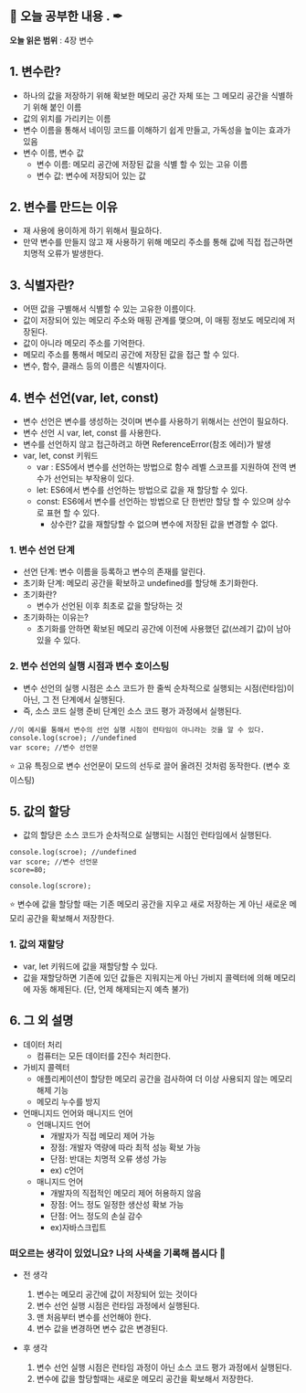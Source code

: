 ## 📕 오늘 공부한 내용 . ✒

**오늘 읽은 범위** : 4장 변수

## 1. 변수란?

- 하나의 값을 저장하기 위해 확보한 메모리 공간 자체 또는 그 메모리 공간을 식별하기 위해 붙인 이름
- 값의 위치를 가리키는 이름
- 변수 이름을 통해서 네이밍 코드를 이해하기 쉽게 만들고, 가독성을 높이는 효과가 있음
- 변수 이름, 변수 값
  - 변수 이름: 메모리 공간에 저장된 값을 식별 할 수 있는 고유 이름
  - 변수 값: 변수에 저장되어 있는 값

## 2. 변수를 만드는 이유

- 재 사용에 용이하게 하기 위해서 필요하다.
- 만약 변수를 만들지 않고 재 사용하기 위해 메모리 주소를 통해 값에 직접 접근하면 치명적 오류가 발생한다.

## 3. 식별자란?

- 어떤 값을 구별해서 식별할 수 있는 고유한 이름이다.
- 값이 저장되어 있는 메모리 주소와 매핑 관계를 맺으며, 이 매핑 정보도 메모리에 저장된다.
- 값이 아니라 메모리 주소를 기억한다.
- 메모리 주소를 통해서 메모리 공간에 저장된 값을 접근 할 수 있다.
- 변수, 함수, 클래스 등의 이름은 식별자이다.

## 4. 변수 선언(var, let, const)

- 변수 선언은 변수를 생성하는 것이며 변수를 사용하기 위해서는 선언이 필요하다.
- 변수 선언 시 var, let, const 를 사용한다.
- 변수를 선언하지 않고 접근하려고 하면 ReferenceError(참조 에러)가 발생
- var, let, const 키워드
  - var : ES5에서 변수를 선언하는 방법으로 함수 레벨 스코프를 지원하여 전역 변수가 선언되는 부작용이 있다.
  - let: ES6에서 변수를 선언하는 방법으로 값을 재 할당할 수 있다.
  - const: ES6에서 변수를 선언하는 방법으로 단 한번만 할당 할 수 있으며 상수로 표현 할 수 있다.
    - 상수란? 값을 재할당할 수 없으며 변수에 저장된 값을 변경할 수 없다.

### 1. 변수 선언 단계

- 선언 단계: 변수 이름을 등록하고 변수의 존재를 알린다.
- 초기화 단계: 메모리 공간을 확보하고 undefined를 할당해 초기화한다.
- 초기화란?
  - 변수가 선언된 이후 최초로 값을 할당하는 것
- 초기화하는 이유는?
  - 초기화를 안하면 확보된 메모리 공간에 이전에 사용했던 값(쓰레기 값)이 남아 있을 수 있다.

### 2. 변수 선언의 실행 시점과 변수 호이스팅

- 변수 선언의 실행 시점은 소스 코드가 한 줄씩 순차적으로 실행되는 시점(런타임)이 아닌, 그 전 단계에서 실행된다.
- 즉, 소스 코드 실행 준비 단계인 소스 코드 평가 과정에서 실행된다.

```
//이 예시를 통해서 변수의 선언 실행 시점이 런타임이 아니라는 것을 알 수 있다.
console.log(scroe); //undefined
var score; //변수 선언문
```

:star: 고유 특징으로 변수 선언문이 모드의 선두로 끌어 올려진 것처럼 동작한다. (변수 호이스팅)

## 5. 값의 할당

- 값의 할당은 소스 코드가 순차적으로 실행되는 시점인 런타임에서 실행된다.

```
console.log(scroe); //undefined
var score; //변수 선언문
score=80;

console.log(scrore);
```

:star: 변수에 값을 할당할 때는 기존 메모리 공간을 지우고 새로 저장하는 게 아닌 새로운 메모리 공간을 확보해서 저장한다.

### 1. 값의 재할당

- var, let 키워드에 값을 재할당할 수 있다.
- 값을 재할당하면 기존에 있던 값들은 지워지는게 아닌 가비지 콜렉터에 의해 메모리에 자동 해제된다. (단, 언제 해제되는지 예측 불가)

## 6. 그 외 설명

- 데이터 처리
  - 컴퓨터는 모든 데이터를 2진수 처리한다.
- 가비지 콜렉터
  - 애플리케이션이 할당한 메모리 공간을 검사하여 더 이상 사용되지 않는 메모리 해제 기능
  - 메모리 누수를 방지
- 언매니지드 언어와 매니지드 언어
  - 언매니지드 언어
    - 개발자가 직접 메모리 제어 가능
    - 장점: 개발자 역량에 따라 최적 성능 확보 가능
    - 단점: 반대는 치명적 오류 생성 가능
    - ex) c언어
  - 매니지드 언어
    - 개발자의 직접적인 메모리 제어 허용하지 않음
    - 장점: 어느 정도 일정한 생산성 확보 가능
    - 단점: 어느 정도의 손실 감수
    - ex)자바스크립트

### 떠오르는 생각이 있었니요? 나의 사색을 기록해 봅시다 💭

- 전 생각

  1. 변수는 메모리 공간에 값이 저장되어 있는 것이다
  2. 변수 선언 실행 시점은 런타임 과정에서 실행된다.
  3. 맨 처음부터 변수를 선언해야 한다.
  4. 변수 값을 변경하면 변수 값은 변경된다.

- 후 생각
  1. 변수 선언 실행 시점은 런타임 과정이 아닌 소스 코드 평가 과정에서 실행된다.
  2. 변수에 값을 할당할때는 새로운 메모리 공간을 확보해서 저장한다.
